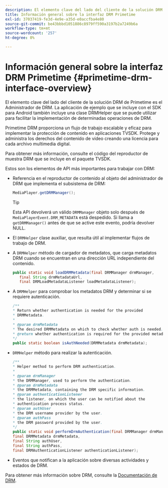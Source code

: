 ```yaml
---
description: El elemento clave del lado del cliente de la solución DRM de Primetime es el Administrador de DRM. La aplicación de ejemplo que se incluye con el SDK para Android también incluye una clase DRMHelper que se puede utilizar para facilitar la implementación de determinadas operaciones de DRM.
title: Información general sobre la interfaz DRM Primetime
exl-id: 37037419-fe3d-4e9e-a35d-e0accfba4e80
source-git-commit: be43bbbd1051886c8979ff590a3197b2a7249b6a
workflow-type: tm+mt
source-wordcount: '257'
ht-degree: 0%

---
```


# Información general sobre la interfaz DRM Primetime {#primetime-drm-interface-overview}

El elemento clave del lado del cliente de la solución DRM de Primetime es el Administrador de DRM. La aplicación de ejemplo que se incluye con el SDK para Android también incluye una clase DRMHelper que se puede utilizar para facilitar la implementación de determinadas operaciones de DRM.

<!--<a id="section_4DD54E085AB345FE9BE00865E56B28DB"></a>-->

Primetime DRM proporciona un flujo de trabajo escalable y eficaz para implementar la protección de contenido en aplicaciones TVSDK. Protege y administra los derechos del contenido de vídeo creando una licencia para cada archivo multimedia digital.

Para obtener más información, consulte el código del reproductor de muestra DRM que se incluye en el paquete TVSDK.

Estos son los elementos de API más importantes para trabajar con DRM:

* Referencia en el reproductor de contenido al objeto del administrador de DRM que implementa el subsistema de DRM:

   ```java
   MediaPlayer.getDRMManager();
   ```

   >[!TIP]
   >
   >Esta API devolverá un válido `DRMManager` objeto solo después de `MediaPlayerEvent.DRM_METADATA` está despedido. Si llama a `getDRMManager()` antes de que se active este evento, podría devolver NULL.

* El `DRMHelper` clase auxiliar, que resulta útil al implementar flujos de trabajo de DRM.
* A `DRMHelper` método de cargador de metadatos, que carga metadatos DRM cuando se encuentran en una dirección URL independiente del contenido.

   ```java
   public static void loadDRMMetadata(final DRMManager drmManager,  
      final String drmMetadataUrl,  
      final DRMLoadMetadataListener loadMetadataListener);
   ```

* A `DRMHelper` para comprobar los metadatos DRM y determinar si se requiere autenticación.

   ```java
   /** 
   * Return whether authentication is needed for the provided 
   * DRMMetadata. 
   * 
   * @param drmMetadata 
   * The desired DRMMetadata on which to check whether auth is needed. 
   * @return whether authentication is required for the provided metadata 
   */ 
   public static boolean isAuthNeeded(DRMMetadata drmMetadata);
   ```

* `DRMHelper` método para realizar la autenticación.

   ```java
   /** 
   * Helper method to perform DRM authentication. 
   * 
   * @param drmManager 
   * the DRMManager, used to perform the authentication. 
   * @param drmMetadata 
   * the DRMMetadata, containing the DRM specific information. 
   * @param authenticationListener 
   * the listener, on which the user can be notified about the 
   * authentication process status. 
   * @param authUser 
   * the DRM username provider by the user. 
   * @param authPass 
   * the DRM password provided by the user. 
   */ 
   public static void performDrmAuthentication(final DRMManager drmManager,  
   final DRMMetadata drmMetadata,  
   final String authUser,  
   final String authPass,  
   final DRMAuthenticationListener authenticationListener);
   ```

* Eventos que notifican a la aplicación sobre diversas actividades y estados de DRM.

<!--<a id="section_F58941D68EB94A5EBD1C7454D2A1B17A"></a>-->

Para obtener más información sobre DRM, consulte la [Documentación de DRM](https://helpx.adobe.com/primetime/user-guide.html).
